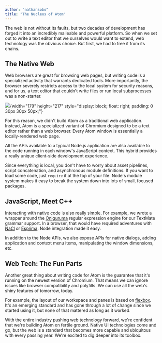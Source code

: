 ```yaml
---
author: "nathansobo"
title: "The Nucleus of Atom"
---
```


The web is not without its faults, but two decades of development has forged it into an incredibly malleable and powerful platform. So when we set out to write a text editor that we ourselves would want to extend, web technology was the obvious choice. But first, we had to free it from its chains.

<!--more-->

## The Native Web

Web browsers are great for browsing web pages, but writing code is a specialized activity that warrants dedicated tools. More importantly, the browser severely restricts access to the local system for security reasons, and for us, a text editor that couldn't write files or run local subprocesses was a non-starter.

![](/assets/images/posts/under-the-hood.gif){width="179" height="217" style="display: block; float: right; padding: 0 30px 30px 50px;"}

For this reason, we didn't build Atom as a traditional web application. Instead, Atom is a specialized variant of Chromium designed to be a text editor rather than a web browser. Every Atom window is essentially a locally-rendered web page.

All the APIs available to a typical Node.js application are also available to the code running in each window's JavaScript context. This hybrid provides a really unique client-side development experience.

Since everything is local, you don't have to worry about asset pipelines, script concatenation, and asynchronous module definitions. If you want to load some code, just `require` it at the top of your file. Node's module system makes it easy to break the system down into lots of small, focused packages.

## JavaScript, Meet C++

Interacting with native code is also really simple. For example, we wrote a wrapper around the [Oniguruma](http://en.wikipedia.org/wiki/Oniguruma) regular expression engine for our TextMate grammar support. In a browser, that would have required adventures with [NaCl](https://developers.google.com/native-client/dev) or [Esprima](http://esprima.org/). Node integration made it easy.

In addition to the Node APIs, we also expose APIs for native dialogs, adding application and context menu items, manipulating the window dimensions, etc.

## Web Tech: The Fun Parts

Another great thing about writing code for Atom is the guarantee that it's running on the newest version of Chromium. That means we can ignore issues like browser compatibility and polyfills. We can use all the web's shiny features of tomorrow, today.


For example, the layout of our workspace and panes is based on [flexbox](http://css-tricks.com/snippets/css/a-guide-to-flexbox). It's an emerging standard and has gone through a lot of change since we started using it, but none of that mattered as long as it worked.

With the entire industry pushing web technology forward, we're confident that we're building Atom on fertile ground. Native UI technologies come and go, but the web is a standard that becomes more capable and ubiquitous with every passing year. We're excited to dig deeper into its toolbox.
